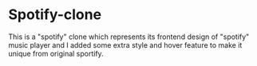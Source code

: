 # Spotify-clone
This is a "spotify" clone which represents its frontend design of "spotify" music player and I added some extra style and hover feature to make it unique from original sportify.
